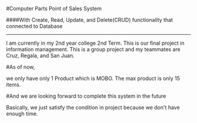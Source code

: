 #Computer Parts Point of Sales System

####With Create, Read, Update, and Delete(CRUD) functionality that connected to Database
*****

I am currently in my 2nd year college 2nd Term. This is our final project in
information management. This is a group project and my teammates are Cruz, Regala,
and San Juan.

#As of now,

we only have only 1 Product which is MOBO. The max product is only 15 items.

#And we are looking forward to complete this system in the future

Basically, we just satisfy the condition in project because we don't have enough
time.
